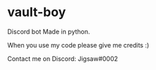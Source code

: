 # vault-boy
Discord bot Made in python. 

When you use my code please give me credits :)

Contact me on Discord:
Jigsaw#0002
